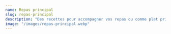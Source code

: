 ```yaml
---
name: Repas principal
slug: repas-principal
description: "Des recettes pour accompagner vos repas ou comme plat principal."
image: "/images/repas-principal.webp"
---
```

